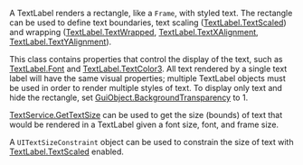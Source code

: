 A TextLabel renders a rectangle, like a `Frame`, with styled text. The rectangle can be used to define text boundaries, text scaling ([TextLabel.TextScaled](https://developer.roblox.com/api-reference/property/TextLabel/TextScaled)) and wrapping ([TextLabel.TextWrapped](https://developer.roblox.com/api-reference/property/TextLabel/TextWrapped), [TextLabel.TextXAlignment](https://developer.roblox.com/api-reference/property/TextLabel/TextXAlignment), [TextLabel.TextYAlignment](https://developer.roblox.com/api-reference/property/TextLabel/TextYAlignment)).

This class contains properties that control the display of the text, such as [TextLabel.Font](https://developer.roblox.com/api-reference/property/TextLabel/Font) and [TextLabel.TextColor3](https://developer.roblox.com/api-reference/property/TextLabel/TextColor3). All text rendered by a single text label will have the same visual properties; multiple TextLabel objects must be used in order to render multiple styles of text. To display only text and hide the rectangle, set [GuiObject.BackgroundTransparency](https://developer.roblox.com/api-reference/property/GuiObject/BackgroundTransparency) to 1.

[TextService.GetTextSize](https://developer.roblox.com/api-reference/function/TextService/GetTextSize) can be used to get the size (bounds) of text that would be rendered in a TextLabel given a font size, font, and frame size.

A `UITextSizeConstraint` object can be used to constrain the size of text with [TextLabel.TextScaled](https://developer.roblox.com/api-reference/property/TextLabel/TextScaled) enabled.